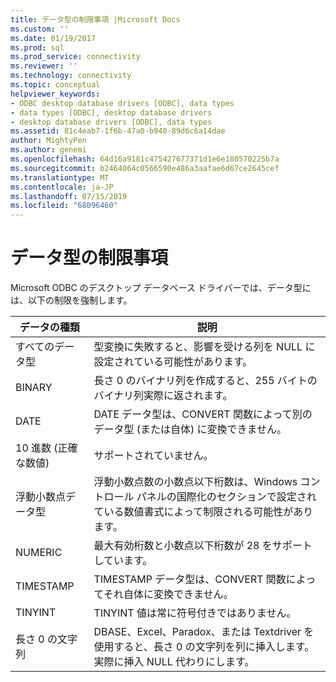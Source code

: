 ```yaml
---
title: データ型の制限事項 |Microsoft Docs
ms.custom: ''
ms.date: 01/19/2017
ms.prod: sql
ms.prod_service: connectivity
ms.reviewer: ''
ms.technology: connectivity
ms.topic: conceptual
helpviewer_keywords:
- ODBC desktop database drivers [ODBC], data types
- data types [ODBC], desktop database drivers
- desktop database drivers [ODBC], data types
ms.assetid: 81c4eab7-1f6b-47a0-b940-89d6c6a14dae
author: MightyPen
ms.author: genemi
ms.openlocfilehash: 64d16a9181c475427677371d1e6e180570225b7a
ms.sourcegitcommit: b2464064c0566590e486a3aafae6d67ce2645cef
ms.translationtype: MT
ms.contentlocale: ja-JP
ms.lasthandoff: 07/15/2019
ms.locfileid: "68096460"
---
```

# <a name="data-type-limitations"></a>データ型の制限事項
Microsoft ODBC のデスクトップ データベース ドライバーでは、データ型には、以下の制限を強制します。  
  
|データの種類|説明|  
|---------------|-----------------|  
|すべてのデータ型|型変換に失敗すると、影響を受ける列を NULL に設定されている可能性があります。|  
|BINARY|長さ 0 のバイナリ列を作成すると、255 バイトのバイナリ列実際に返されます。|  
|DATE|DATE データ型は、CONVERT 関数によって別のデータ型 (または自体) に変換できません。|  
|10 進数 (正確な数値)|サポートされていません。|  
|浮動小数点データ型|浮動小数点数の小数点以下桁数は、Windows コントロール パネルの国際化のセクションで設定されている数値書式によって制限される可能性があります。|  
|NUMERIC|最大有効桁数と小数点以下桁数が 28 をサポートしています。|  
|TIMESTAMP|TIMESTAMP データ型は、CONVERT 関数によってそれ自体に変換できません。|  
|TINYINT|TINYINT 値は常に符号付きではありません。|  
|長さ 0 の文字列|DBASE、Excel、Paradox、または Textdriver を使用すると、長さ 0 の文字列を列に挿入します。 実際に挿入 NULL 代わりにします。|
